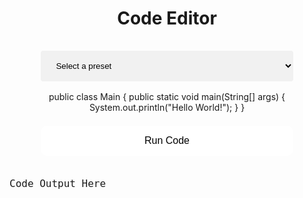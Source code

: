 <head>
<meta charset="UTF-8">
  <meta http-equiv="X-UA-Compatible" content="IE=edge,chrome=1">
  <script src="https://kit.fontawesome.com/b33dd8950a.js" crossorigin="anonymous"></script>
  <title>Editor</title>
  <style type="text/css" media="screen">

    #editor {
        margin: 0;
        top: 0;
        bottom: 0;
        left: 0;
        right: 0;
		width: 80vw; 
		height: 500px;
		font-size: 14px;
		border-radius: 10px;
    }

	#outputBox {
		margin: 0;
		top: 0;
		bottom: 0;
		left: 0;
		right: 0;
		width: 80vw;
		text-align: left;
		font-size: 16px;
		border-radius: 10px;
	}

	button {
		background-color: white; 
		border: none;
		color: black;
		padding: 15px 32px;
		width: 80%;
		text-align: center;
		text-decoration: none;
		display: inline-block;
		font-size: 16px;
		margin: 4px 2px;
		border-radius: 10px;
		cursor: pointer;
		transition: all 0.2s ease-in-out;
	}

	button:hover {
		background-color: #808080;
		color: white;
		transform: translateY(-2px);
	}

	h1 {
		text-align: center;
	}

	select {
		width: 80%;
		padding: 16px 20px;
		margin: 16px;
		border: none;
		border-radius: 4px;
		background-color: #f1f1f1;
	}
  </style>
</head>

<h1> Code Editor </h1>

<form>
	<center>
	<select id="preset-select">
		<option value="">Select a preset</option>
		<option value="frq-1">FRQ 1</option>
		<option value="hello-world">Hello World</option>
	</select>
	<div id="editor">public class Main {
	public static void main(String[] args) {
		System.out.println("Hello World!");
	}
}</div>
    <!-- <textarea id="code" style="width: 500px; height: 500px;"></textarea> -->
    <br/>
    <button id="runButton" type="button">Run Code</button>
    </center>
</form>
<br/>
<center>
<pre id="outputBox">Code Output Here</pre>
</center>

<!-- https://github.com/ajaxorg/ace-builds/blob/master/src-noconflict/ace.js -->
<script src="https://cdn.jsdelivr.net/npm/ace-builds@1.4.13/src-min/ace.js"></script>
<script>
    var editor = ace.edit("editor");
    editor.setTheme("ace/theme/twilight");
    editor.session.setMode("ace/mode/java");
</script>

<script>
  const select = document.getElementById('preset-select');

  select.addEventListener('change', function() {
    // Get the selected option value
    const selectedPreset = select.value;

    // Update the editor content based on the selected preset
    if (selectedPreset === 'frq-1') {
      editor.setValue(`public class Main {  

	// Distance in inches from the starting position to the goal.
	private int goalDistance;

	// Maximum number of hops allowed to reach the goal.
	private int maxHops;

	public Main(int dist, int numHops) {
		goalDistance = dist;
		maxHops = numHops;
	}

	// Returns an integer representing the distance, in inches, to be moved when the frog hops.
	private int hopDistance() {
		/* Implementation not shown */
	}

	// Simulates a frog attempting to reach the goal as described in part (a).
	// Returns true if the frog successfully reached or passed the goal during the simulation;
	// false otherwise.
	public boolean simulate() {
		/* to be implemented in part (a) */
	}

	// Runs num simulations and returns the proportion of simulations in which the frog
	// successfully reached or passed the goal.
	public double runSimulations(int num) {
		/* to be implemented in part (b) */
	}

	public static void main(String[] args) {
		Main sim = new Main(24, 5);
	}
}`);
    } else if (selectedPreset === 'hello-world') {
      editor.setValue(`public class Main {  
	public static void main(String[] args) {
		System.out.println("Hello World!");
	}
}`)
    } else {
      // If no preset is selected, reset the editor content
      editor.textContent = 'public class Main {\n  public static void main(String[] args) {\n    System.out.println("Hello World!");\n  }\n}';
    }
  });
</script>


<script>

	const button = document.querySelector('#runButton');
	const outputBox = document.getElementById("outputBox");

	function runCode() {
		const API_URL = 'https://judge0-ce.p.rapidapi.com/';
		var code = editor.getValue();

		button.innerHTML = '<i class="fas fa-spinner fa-spin"></i> Running Code...';
		button.disabled = true;

		const headers = {
			'content-type': 'application/json',
			'x-rapidapi-key': 'cd81236483mshbc05c3041f1ca4cp1cfad3jsnb28e0b499ace',
			'x-rapidapi-host': 'judge0-ce.p.rapidapi.com',
		};

		const data = {
			source_code: code,
			language_id: 62, // Java language ID
			stdin: '',
		};

		fetch(API_URL + 'submissions', {
			method: 'POST',
			headers: headers,
			body: JSON.stringify(data),
		})
			.then((response) => response.json())
			.then((data) => {
				const submissionId = data.token;
				// Poll for submission status until it's completed
				let interval = setInterval(() => {
					fetch(API_URL + `submissions/${submissionId}?base64_encoded=true`, {
						headers: headers,
					})
						.then((response) => response.json())
						.then((data) => {
							if (data.status.id <= 2) {
								// Status is either "queued" or "processing"
								console.log('Status: ' + data.status.description);
							} else {
								// Status is "completed"
								outputBox.style.color = 'white';
								clearInterval(interval);
								const output = atob(data.stdout);
								console.log('Output: ' + output);
								outputBox.innerHTML = output;
								button.innerHTML = 'Run Code';
								button.disabled = false;
							}
						})
						.catch((error) => {
							console.error(error);
							outputBox.style.color = 'red';
							outputBox.innerHTML = error;
							button.innerHTML = 'Run Code';
							button.disabled = false;
						});
				}, 1000);
			})
			.catch((error) => {
				console.error(error);
				outputBox.style.color = 'red';
				outputBox.innerHTML = error;
				button.innerHTML = 'Submit';
				button.disabled = false;
			});
	}

	button.addEventListener('click', runCode);
</script>

